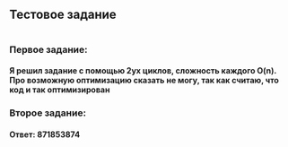 ## Тестовое задание
#
### Первое задание:
#### Я решил задание с помощью 2ух циклов, сложность каждого O(n). Про возможную оптимизацию сказать не могу, так как считаю, что код и так оптимизирован

### Второе задание:
#### Ответ: 871853874